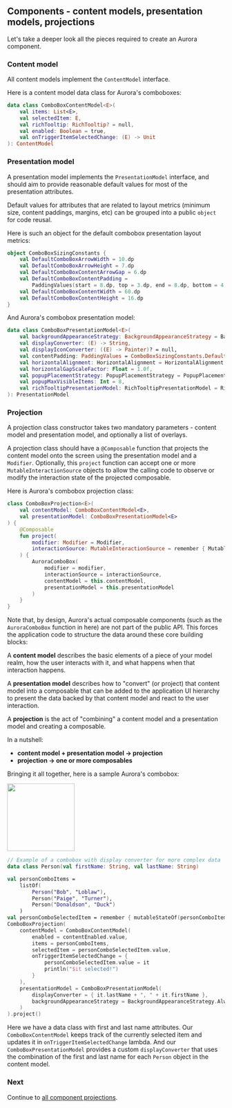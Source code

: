 ## Components - content models, presentation models, projections

Let's take a deeper look all the pieces required to create an Aurora component.

### Content model

All content models implement the `ContentModel` interface.

Here is a content model data class for Aurora's comboboxes:

```kotlin
data class ComboBoxContentModel<E>(
    val items: List<E>,
    val selectedItem: E,
    val richTooltip: RichTooltip? = null,
    val enabled: Boolean = true,
    val onTriggerItemSelectedChange: (E) -> Unit
): ContentModel
```

### Presentation model

A presentation model implements the `PresentationModel` interface, and should aim to provide reasonable default values for most of the presentation attributes.

Default values for attributes that are related to layout metrics (minimum size, content paddings, margins, etc) can be grouped into a public `object` for code reusal.

Here is such an object for the default combobox presentation layout metrics:

```kotlin
object ComboBoxSizingConstants {
    val DefaultComboBoxArrowWidth = 10.dp
    val DefaultComboBoxArrowHeight = 7.dp
    val DefaultComboBoxContentArrowGap = 6.dp
    val DefaultComboBoxContentPadding =
        PaddingValues(start = 8.dp, top = 3.dp, end = 8.dp, bottom = 4.dp)
    val DefaultComboBoxContentWidth = 60.dp
    val DefaultComboBoxContentHeight = 16.dp
}
```

And Aurora's combobox presentation model:

```kotlin
data class ComboBoxPresentationModel<E>(
    val backgroundAppearanceStrategy: BackgroundAppearanceStrategy = BackgroundAppearanceStrategy.Always,
    val displayConverter: (E) -> String,
    val displayIconConverter: ((E) -> Painter)? = null,
    val contentPadding: PaddingValues = ComboBoxSizingConstants.DefaultComboBoxContentPadding,
    val horizontalAlignment: HorizontalAlignment = HorizontalAlignment.Leading,
    val horizontalGapScaleFactor: Float = 1.0f,
    val popupPlacementStrategy: PopupPlacementStrategy = PopupPlacementStrategy.Downward,
    val popupMaxVisibleItems: Int = 8,
    val richTooltipPresentationModel: RichTooltipPresentationModel = RichTooltipPresentationModel()
): PresentationModel
```

### Projection

A projection class constructor takes two mandatory parameters - content model and presentation model, and optionally a list of overlays.

A projection class should have a `@Composable` function that projects the content model onto the screen using the presentation model and a `Modifier`. Optionally, this `project` function can accept one or more `MutableInteractionSource` objects to allow the calling code to observe or modify the interaction state of the projected composable.

Here is Aurora's combobox projection class:

```kotlin
class ComboBoxProjection<E>(
    val contentModel: ComboBoxContentModel<E>,
    val presentationModel: ComboBoxPresentationModel<E>
) {
    @Composable
    fun project(
        modifier: Modifier = Modifier,
        interactionSource: MutableInteractionSource = remember { MutableInteractionSource() }
    ) {
        AuroraComboBox(
            modifier = modifier,
            interactionSource = interactionSource,
            contentModel = this.contentModel,
            presentationModel = this.presentationModel
        )
    }
}
```

Note that, by design, Aurora's actual composable components (such as the `AuroraComboBox` function in here) are not part of the public API. This forces the application code to structure the data around these core building blocks:

A **content model** describes the basic elements of a piece of your model realm, how the user interacts with it, and what happens when that interaction happens.

A **presentation model** describes how to "convert" (or project) that content model into a composable that can be added to the application UI hierarchy to present the data backed by that content model and react to the user interaction.

A **projection** is the act of "combining" a content model and a presentation model and creating a composable.

In a nutshell:

- **content model + presentation model &#8594; projection**
- **projection &#8594; one or more composables**

Bringing it all together, here is a sample Aurora's combobox:

<img src="https://raw.githubusercontent.com/kirill-grouchnikov/aurora/icicle/docs/images/component/walkthrough/combo-dropdown.png" width="156" border=0/>

```kotlin
// Example of a combobox with display converter for more complex data
data class Person(val firstName: String, val lastName: String)

val personComboItems =
    listOf(
        Person("Bob", "Loblaw"),
        Person("Paige", "Turner"),
        Person("Donaldson", "Duck")
    )
val personComboSelectedItem = remember { mutableStateOf(personComboItems[0]) }
ComboBoxProjection(
    contentModel = ComboBoxContentModel(
        enabled = contentEnabled.value,
        items = personComboItems,
        selectedItem = personComboSelectedItem.value,
        onTriggerItemSelectedChange = {
            personComboSelectedItem.value = it
            println("$it selected!")
        }
    ),
    presentationModel = ComboBoxPresentationModel(
        displayConverter = { it.lastName + ", " + it.firstName },
        backgroundAppearanceStrategy = BackgroundAppearanceStrategy.Always
    )
).project()
```

Here we have a data class with first and last name attributes. Our `ComboBoxContentModel` keeps track of the currently selected item and updates it in `onTriggerItemSelectedChange` lambda. And our `ComboBoxPresentationModel` provides a custom `displayConverter` that uses the combination of the first and last name for each `Person` object in the content model.

### Next

Continue to [all component projections](ComponentProjections.md).
